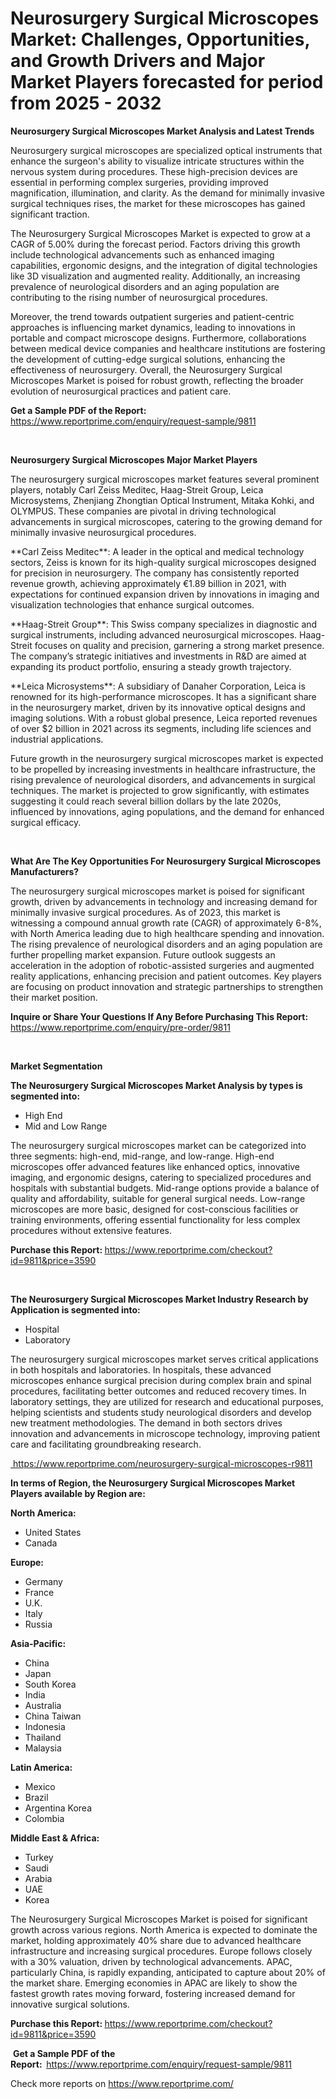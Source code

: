 <p><h1>Neurosurgery Surgical Microscopes Market: Challenges, Opportunities, and Growth Drivers and Major Market Players forecasted for period from 2025 - 2032</h1></p><p><strong>Neurosurgery Surgical Microscopes Market Analysis and Latest Trends</strong></p>
<p><p>Neurosurgery surgical microscopes are specialized optical instruments that enhance the surgeon's ability to visualize intricate structures within the nervous system during procedures. These high-precision devices are essential in performing complex surgeries, providing improved magnification, illumination, and clarity. As the demand for minimally invasive surgical techniques rises, the market for these microscopes has gained significant traction.</p><p>The Neurosurgery Surgical Microscopes Market is expected to grow at a CAGR of 5.00% during the forecast period. Factors driving this growth include technological advancements such as enhanced imaging capabilities, ergonomic designs, and the integration of digital technologies like 3D visualization and augmented reality. Additionally, an increasing prevalence of neurological disorders and an aging population are contributing to the rising number of neurosurgical procedures.</p><p>Moreover, the trend towards outpatient surgeries and patient-centric approaches is influencing market dynamics, leading to innovations in portable and compact microscope designs. Furthermore, collaborations between medical device companies and healthcare institutions are fostering the development of cutting-edge surgical solutions, enhancing the effectiveness of neurosurgery. Overall, the Neurosurgery Surgical Microscopes Market is poised for robust growth, reflecting the broader evolution of neurosurgical practices and patient care.</p></p>
<p><strong>Get a Sample PDF of the Report:&nbsp;</strong> <a href="https://www.reportprime.com/enquiry/request-sample/9811?utm_campaign=3248&utm_medium=2&utm_source=Github&utm_content=ia&utm_term=20032025&utm_id=neurosurgery-surgical-microscopes">https://www.reportprime.com/enquiry/request-sample/9811</a></p>
<p>&nbsp;</p>
<p><strong>Neurosurgery Surgical Microscopes Major Market Players</strong></p>
<p><p>The neurosurgery surgical microscopes market features several prominent players, notably Carl Zeiss Meditec, Haag-Streit Group, Leica Microsystems, Zhenjiang Zhongtian Optical Instrument, Mitaka Kohki, and OLYMPUS. These companies are pivotal in driving technological advancements in surgical microscopes, catering to the growing demand for minimally invasive neurosurgical procedures.</p><p>**Carl Zeiss Meditec**: A leader in the optical and medical technology sectors, Zeiss is known for its high-quality surgical microscopes designed for precision in neurosurgery. The company has consistently reported revenue growth, achieving approximately €1.89 billion in 2021, with expectations for continued expansion driven by innovations in imaging and visualization technologies that enhance surgical outcomes.</p><p>**Haag-Streit Group**: This Swiss company specializes in diagnostic and surgical instruments, including advanced neurosurgical microscopes. Haag-Streit focuses on quality and precision, garnering a strong market presence. The company’s strategic initiatives and investments in R&D are aimed at expanding its product portfolio, ensuring a steady growth trajectory.</p><p>**Leica Microsystems**: A subsidiary of Danaher Corporation, Leica is renowned for its high-performance microscopes. It has a significant share in the neurosurgery market, driven by its innovative optical designs and imaging solutions. With a robust global presence, Leica reported revenues of over $2 billion in 2021 across its segments, including life sciences and industrial applications.</p><p>Future growth in the neurosurgery surgical microscopes market is expected to be propelled by increasing investments in healthcare infrastructure, the rising prevalence of neurological disorders, and advancements in surgical techniques. The market is projected to grow significantly, with estimates suggesting it could reach several billion dollars by the late 2020s, influenced by innovations, aging populations, and the demand for enhanced surgical efficacy.</p></p>
<p>&nbsp;</p>
<p><strong>What Are The Key Opportunities For Neurosurgery Surgical Microscopes Manufacturers?</strong></p>
<p><p>The neurosurgery surgical microscopes market is poised for significant growth, driven by advancements in technology and increasing demand for minimally invasive surgical procedures. As of 2023, this market is witnessing a compound annual growth rate (CAGR) of approximately 6-8%, with North America leading due to high healthcare spending and innovation. The rising prevalence of neurological disorders and an aging population are further propelling market expansion. Future outlook suggests an acceleration in the adoption of robotic-assisted surgeries and augmented reality applications, enhancing precision and patient outcomes. Key players are focusing on product innovation and strategic partnerships to strengthen their market position.</p></p>
<p><strong>Inquire or Share Your Questions If Any Before Purchasing This Report:</strong> <a href="https://www.reportprime.com/enquiry/pre-order/9811?utm_campaign=3248&utm_medium=2&utm_source=Github&utm_content=ia&utm_term=20032025&utm_id=neurosurgery-surgical-microscopes">https://www.reportprime.com/enquiry/pre-order/9811</a></p>
<p>&nbsp;</p>
<p><strong>Market Segmentation</strong></p>
<p><strong>The Neurosurgery Surgical Microscopes Market Analysis by types is segmented into:</strong></p>
<p><ul><li>High End</li><li>Mid and Low Range</li></ul></p>
<p><p>The neurosurgery surgical microscopes market can be categorized into three segments: high-end, mid-range, and low-range. High-end microscopes offer advanced features like enhanced optics, innovative imaging, and ergonomic designs, catering to specialized procedures and hospitals with substantial budgets. Mid-range options provide a balance of quality and affordability, suitable for general surgical needs. Low-range microscopes are more basic, designed for cost-conscious facilities or training environments, offering essential functionality for less complex procedures without extensive features.</p></p>
<p><strong>Purchase this Report:&nbsp;</strong><a href="https://www.reportprime.com/checkout?id=9811&price=3590&utm_campaign=3248&utm_medium=2&utm_source=Github&utm_content=ia&utm_term=20032025&utm_id=neurosurgery-surgical-microscopes">https://www.reportprime.com/checkout?id=9811&price=3590</a></p>
<p>&nbsp;</p>
<p><strong>The Neurosurgery Surgical Microscopes Market Industry Research by Application is segmented into:</strong></p>
<p><ul><li>Hospital</li><li>Laboratory</li></ul></p>
<p><p>The neurosurgery surgical microscopes market serves critical applications in both hospitals and laboratories. In hospitals, these advanced microscopes enhance surgical precision during complex brain and spinal procedures, facilitating better outcomes and reduced recovery times. In laboratory settings, they are utilized for research and educational purposes, helping scientists and students study neurological disorders and develop new treatment methodologies. The demand in both sectors drives innovation and advancements in microscope technology, improving patient care and facilitating groundbreaking research.</p></p>
<p><a href="https://www.reportprime.com/neurosurgery-surgical-microscopes-r9811?utm_campaign=3248&utm_medium=2&utm_source=Github&utm_content=ia&utm_term=20032025&utm_id=neurosurgery-surgical-microscopes">&nbsp;https://www.reportprime.com/neurosurgery-surgical-microscopes-r9811</a></p>
<p><strong>In terms of Region, the Neurosurgery Surgical Microscopes Market Players available by Region are:</strong></p>
<p>
    <p> <strong> North America: </strong>
        <ul>
            <li>United States</li>
            <li>Canada</li>
        </ul>
        </p> 
    <p> <strong> Europe: </strong>
        <ul>
            <li>Germany</li>
            <li>France</li>
            <li>U.K.</li>
            <li>Italy</li>
            <li>Russia</li>
        </ul>
        </p> 
    <p> <strong> Asia-Pacific: </strong>
        <ul>
            <li>China</li>
            <li>Japan</li>
            <li>South Korea</li>
            <li>India</li>
            <li>Australia</li>
            <li>China Taiwan</li>
            <li>Indonesia</li>
            <li>Thailand</li>
            <li>Malaysia</li>
        </ul>
        </p> 
    <p> <strong> Latin America: </strong>
        <ul>
            <li>Mexico</li>
            <li>Brazil</li>
            <li>Argentina Korea</li>
            <li>Colombia</li>
        </ul>
        </p> 
    <p> <strong> Middle East & Africa: </strong>
        <ul>
            <li>Turkey</li>
            <li>Saudi</li>
            <li>Arabia</li>
            <li>UAE</li>
            <li>Korea</li>
        </ul>
    </p>
    </p>
<p><p>The Neurosurgery Surgical Microscopes Market is poised for significant growth across various regions. North America is expected to dominate the market, holding approximately 40% share due to advanced healthcare infrastructure and increasing surgical procedures. Europe follows closely with a 30% valuation, driven by technological advancements. APAC, particularly China, is rapidly expanding, anticipated to capture about 20% of the market share. Emerging economies in APAC are likely to show the fastest growth rates moving forward, fostering increased demand for innovative surgical solutions.</p></p>
<p><strong>Purchase this Report: </strong><a href="https://www.reportprime.com/checkout?id=9811&price=3590&utm_campaign=3248&utm_medium=2&utm_source=Github&utm_content=ia&utm_term=20032025&utm_id=neurosurgery-surgical-microscopes">https://www.reportprime.com/checkout?id=9811&price=3590</a></p>
<p>&nbsp;<strong>Get a Sample PDF of the Report:&nbsp;&nbsp;</strong><a href="https://www.reportprime.com/enquiry/request-sample/9811?utm_campaign=3248&utm_medium=2&utm_source=Github&utm_content=ia&utm_term=20032025&utm_id=neurosurgery-surgical-microscopes">https://www.reportprime.com/enquiry/request-sample/9811</a></p>
<p><strong></strong></p>
<p>Check more reports on <a href="https://www.reportprime.com/?utm_campaign=3248&utm_medium=2&utm_source=Github&utm_content=ia&utm_term=20032025&utm_id=neurosurgery-surgical-microscopes">https://www.reportprime.com/</a></p>